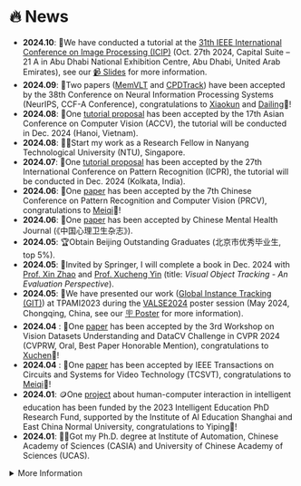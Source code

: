 # 🔥 News
* **2024.10**: 📣We have conducted a tutorial at the [31th IEEE International Conference on Image Processing (ICIP)](https://2024.ieeeicip.org/) (Oct. 27th 2024, Capital Suite – 21 A in Abu Dhabi National Exhibition Centre, Abu Dhabi, United Arab Emirates), see our [📹 Slides](https://huuuuusy.github.io/files/ICIP2024-slides.pdf) for more information.
* **2024.09**: 📝Two papers ([MemVLT](https://huuuuusy.github.io/#MemVLT) and [CPDTrack](https://huuuuusy.github.io/#CPDTrack)) have been accepted by the 38th Conference on Neural Information Processing Systems (NeurIPS, CCF-A Conference), congratulations to [Xiaokun](https://xiaokunfeng.github.io/) and [Dailing](https://zhangdailing8.github.io/)👏!
* **2024.08**: 📣One [tutorial proposal](https://accv2024.org/) has been accepted by the 17th Asian Conference on Computer Vision (ACCV), the tutorial will be conducted in Dec. 2024 (Hanoi, Vietnam).
* **2024.08**: 👩‍💻Start my work as a Research Fellow in Nanyang Technological University (NTU), Singapore.
* **2024.07**: 📣One [tutorial proposal](https://icpr2024.org/tutorials.html) has been accepted by the 27th International Conference on Pattern Recognition (ICPR), the tutorial will be conducted in Dec. 2024 (Kolkata, India).
* **2024.06**: 📝One [paper](https://huuuuusy.github.io/#VSLLM) has been accepted by the 7th Chinese Conference on Pattern Recognition and Computer Vision (PRCV), congratulations to [Meiqi](https://wmeiqi.github.io/)👏!
* **2024.06**: 📝One [paper](https://huuuuusy.github.io/#IGBA) has been accepted by Chinese Mental Health Journal (《中国心理卫生杂志》). 
* **2024.05**: 🏆Obtain Beijing Outstanding Graduates (北京市优秀毕业生, top 5%).
* **2024.05**: 📖Invited by Springer, I will complete a book in Dec. 2024 with [Prof. Xin Zhao](https://www.xinzhaoai.com/) and [Prof. Xucheng Yin](https://scce.ustb.edu.cn/shiziduiwu/jiaoshixinxi/2018-04-12/62.html) (title: *Visual Object Tracking - An Evaluation Perspective*).
* **2024.05**: 📣We have presented our work ([Global Instance Tracking (GIT)](https://huuuuusy.github.io/#GIT)) at TPAMI2023 during the [VALSE2024](http://www.valser.org/2024/#/) poster session (May 2024, Chongqing, China, see our [🪧 Poster](https://huuuuusy.github.io/files/VALSE24Poster-364.pdf) for more information).
* **2024.04** : 📝One [paper](https://huuuuusy.github.io/#DTLLM) has been accepted by the 3rd Workshop on Vision Datasets Understanding and DataCV Challenge in CVPR 2024 (CVPRW, Oral, Best Paper Honorable Mention), congratulations to [Xuchen](https://xuchen-li.github.io/)👏!
* **2024.04** : 📝One [paper](https://huuuuusy.github.io/#AWCV) has been accepted by IEEE Transactions on Circuits and Systems for Video Technology (TCSVT), congratulations to [Meiqi](https://wmeiqi.github.io/)👏!
* **2024.01**: 🪙One [project](https://huuuuusy.github.io/#IEPRF23) about human-computer interaction in intelligent education has been funded by the 2023 Intelligent Education PhD Research Fund, supported by the Institute of AI Education Shanghai and East China Normal University, congratulations to Yiping👏!
* **2024.01**: 👩‍🎓Got my Ph.D. degree at Institute of Automation, Chinese Academy of Sciences (CASIA) and University of Chinese Academy of Sciences (UCAS).

<details>
<summary>More Information</summary>
* **2023.12** : 📝One [paper](https://huuuuusy.github.io/#ICASSP24) has been accepted by the 49th IEEE International Conference on Acoustics, Speech, and Signal Processing (ICASSP).
<!-- * **2023.11** : 👩‍🎓Passed the doctoral thesis defense with unanimous distinction. -->
* **2023.11** : 📝One [paper](https://huuuuusy.github.io/#CSAI23) has been accepted by the 7th International Conference on Computer Science and Artificial Intelligence (CSAI, EI Conference, Oral), congratulations to [Yipei](https://github.com/updateforever)👏! 
* **2023.10** : 🏆Obtain China National Scholarship (国家奖学金, top 1%, only 8 Ph.D. students in main campus of UCAS win this scholarship).
* **2023.10** : 🏆Obtain First Prize of Climbing Scholarship (攀登一等奖学金, only 6 students in CASIA win this scholarship).
* **2023.10** : 📝One second author & co-corresponding author [paper](https://huuuuusy.github.io/#BioDrone) has been accepted by International Journal of Computer Vision (IJCV).
* **2023.09** : 📝One first author [survey](https://huuuuusy.github.io/#JIG-survey) has been accepted by Journal of Images and Graphics (《中国图像图形学报》). 
* **2023.09** : 📝One first author [paper](https://huuuuusy.github.io/#MGIT) has been accepted by the 37th Conference on Neural Information Processing Systems (NeurIPS, Poster).
* **2023.09** : 📝One first author [paper](https://huuuuusy.github.io/#SOTVerse) has been accepted by International Journal of Computer Vision (IJCV). 
* **2023.08** : 📝One [paper](https://huuuuusy.github.io/#PRCV23) has been accepted by the 6th Chinese Conference on Pattern Recognition and Computer Vision (PRCV, Poster), congratulations to [Xiaokun](https://xiaokunfeng.github.io/)👏! 
* **2022.06** : 🏆Obtain merit student of University of Chinese Academy of Sciences.
* **2022.06** : 📝One [paper](https://huuuuusy.github.io/#Neu22) has been accepted by Neurocomputing (Neu). 
* **2022.02** : 📝One first author [paper](https://huuuuusy.github.io/#GIT) has been accepted by IEEE Transactions on Pattern Analysis and Machine Intelligence (TPAMI). 
* **2021.06** : 📝One [survey](https://huuuuusy.github.io/#VTT) has been accepted by Journal of Graphics (《图学学报》). 
</details>



<!-- * **2024.04**: 📣I intend to continuously update my learning notes of cognitive neuroscience in computer vision on [Zhihu](https://www.zhihu.com/column/c_1759735332218912768), and the textbook I have chosen is "[Understanding Vision: Theory, Models, and Data](https://academic.oup.com/book/8719)" by [Prof. Zhaoping Li](https://www.lizhaoping.org/Home.html).  I encourage interested researchers to join the discussion. -->